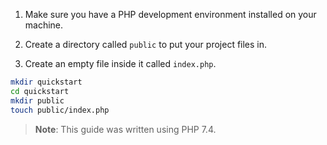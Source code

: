 1. Make sure you have a PHP development environment installed on your machine.

1. Create a directory called `public` to put your project files in.

1. Create an empty file inside it called `index.php`.

```bash
mkdir quickstart
cd quickstart
mkdir public
touch public/index.php
```

> **Note**: This guide was written using PHP 7.4.
